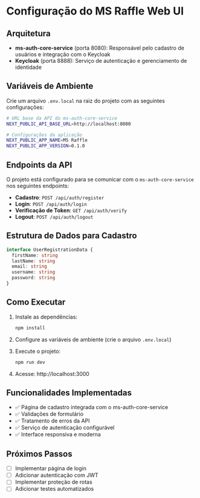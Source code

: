 # Configuração do MS Raffle Web UI

## Arquitetura

- **ms-auth-core-service** (porta 8080): Responsável pelo cadastro de usuários e integração com o Keycloak
- **Keycloak** (porta 8888): Serviço de autenticação e gerenciamento de identidade

## Variáveis de Ambiente

Crie um arquivo `.env.local` na raiz do projeto com as seguintes configurações:

```bash
# URL base da API do ms-auth-core-service
NEXT_PUBLIC_API_BASE_URL=http://localhost:8080

# Configurações da aplicação
NEXT_PUBLIC_APP_NAME=MS Raffle
NEXT_PUBLIC_APP_VERSION=0.1.0
```

## Endpoints da API

O projeto está configurado para se comunicar com o `ms-auth-core-service` nos seguintes endpoints:

- **Cadastro**: `POST /api/auth/register`
- **Login**: `POST /api/auth/login`
- **Verificação de Token**: `GET /api/auth/verify`
- **Logout**: `POST /api/auth/logout`

## Estrutura de Dados para Cadastro

```typescript
interface UserRegistrationData {
  firstName: string
  lastName: string
  email: string
  username: string
  password: string
}
```

## Como Executar

1. Instale as dependências:
   ```bash
   npm install
   ```

2. Configure as variáveis de ambiente (crie o arquivo `.env.local`)

3. Execute o projeto:
   ```bash
   npm run dev
   ```

4. Acesse: http://localhost:3000

## Funcionalidades Implementadas

- ✅ Página de cadastro integrada com o ms-auth-core-service
- ✅ Validações de formulário
- ✅ Tratamento de erros da API
- ✅ Serviço de autenticação configurável
- ✅ Interface responsiva e moderna

## Próximos Passos

- [ ] Implementar página de login
- [ ] Adicionar autenticação com JWT
- [ ] Implementar proteção de rotas
- [ ] Adicionar testes automatizados
